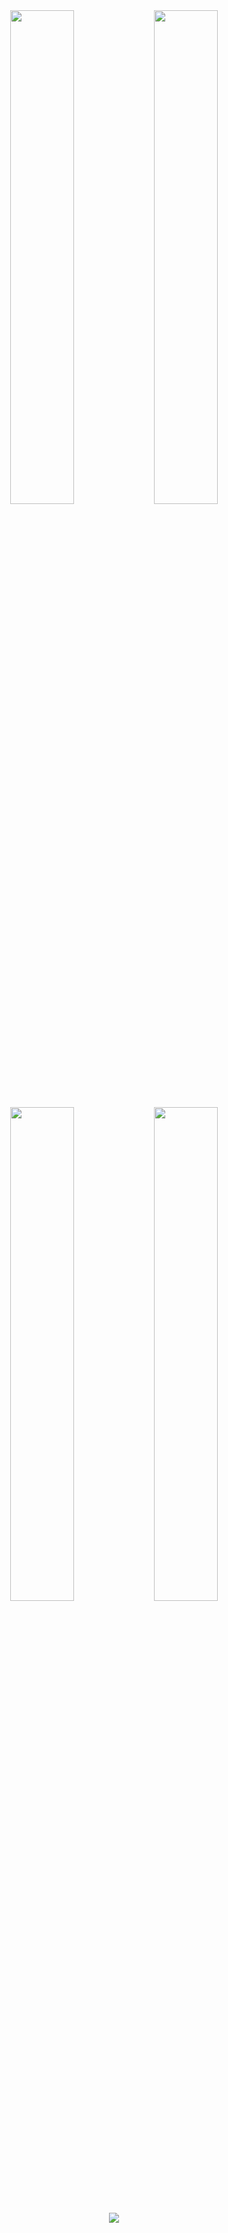 <div align="center">
        <a href="https://github.com/thelindat"><img width="45%" src="https://github-readme-stats.vercel.app/api?username=thelindat&layout=compact&theme=react&hide_border=true"/></a>
        <img width="45%" src="https://github-readme-stats.vercel.app/api?username=LukeWasTakenn&layout=compact&theme=react&hide_border=true"/>
        <img width="45%" src="https://github-readme-stats.vercel.app/api?username=dunak-debug&layout=compact&theme=react&hide_border=true"/>
        <img width="45%" src="https://github-readme-stats.vercel.app/api?username=DokaDoka&layout=compact&theme=react&hide_border=true"/>
  <p><a href="https://discord.gg/overextended">
      <img src="https://img.shields.io/discord/813030955598086174?style=for-the-badge&logo=discord&labelColor=7289da&logoColor=white&color=2c2f33&label=Discord"/>
  </a></p>
</div>
